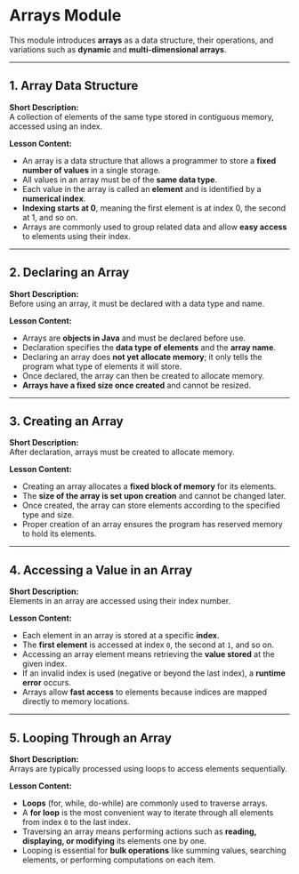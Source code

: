 # Arrays Module

This module introduces **arrays** as a data structure, their operations, and variations such as **dynamic** and **multi-dimensional arrays**.

---

## 1. Array Data Structure

**Short Description:**  
A collection of elements of the same type stored in contiguous memory, accessed using an index.

**Lesson Content:**

- An array is a data structure that allows a programmer to store a **fixed number of values** in a single storage.
- All values in an array must be of the **same data type**.
- Each value in the array is called an **element** and is identified by a **numerical index**.
- **Indexing starts at 0**, meaning the first element is at index 0, the second at 1, and so on.
- Arrays are commonly used to group related data and allow **easy access** to elements using their index.

---

## 2. Declaring an Array

**Short Description:**  
Before using an array, it must be declared with a data type and name.

**Lesson Content:**

- Arrays are **objects in Java** and must be declared before use.
- Declaration specifies the **data type of elements** and the **array name**.
- Declaring an array does **not yet allocate memory**; it only tells the program what type of elements it will store.
- Once declared, the array can then be created to allocate memory.
- **Arrays have a fixed size once created** and cannot be resized.

---

## 3. Creating an Array

**Short Description:**  
After declaration, arrays must be created to allocate memory.

**Lesson Content:**

- Creating an array allocates a **fixed block of memory** for its elements.
- The **size of the array is set upon creation** and cannot be changed later.
- Once created, the array can store elements according to the specified type and size.
- Proper creation of an array ensures the program has reserved memory to hold its elements.

---

## 4. Accessing a Value in an Array

**Short Description:**  
Elements in an array are accessed using their index number.

**Lesson Content:**

- Each element in an array is stored at a specific **index**.
- The **first element** is accessed at index `0`, the second at `1`, and so on.
- Accessing an array element means retrieving the **value stored** at the given index.
- If an invalid index is used (negative or beyond the last index), a **runtime error** occurs.
- Arrays allow **fast access** to elements because indices are mapped directly to memory locations.

---

## 5. Looping Through an Array

**Short Description:**  
Arrays are typically processed using loops to access elements sequentially.

**Lesson Content:**

- **Loops** (for, while, do-while) are commonly used to traverse arrays.
- A **for loop** is the most convenient way to iterate through all elements from index `0` to the last index.
- Traversing an array means performing actions such as **reading, displaying, or modifying** its elements one by one.
- Looping is essential for **bulk operations** like summing values, searching elements, or performing computations on each item.
